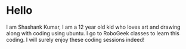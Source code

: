 # Hello

I am Shashank Kumar, I am a 12 year old kid who loves art and drawing along with coding using ubuntu. I go to 
RoboGeek classes to learn this coding. I will surely enjoy these coding sessions indeed!
